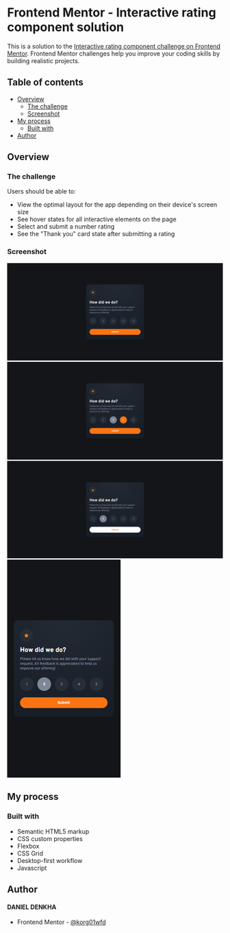 # Frontend Mentor - Interactive rating component solution

This is a solution to the [Interactive rating component challenge on Frontend Mentor](https://www.frontendmentor.io/challenges/interactive-rating-component-koxpeBUmI). Frontend Mentor challenges help you improve your coding skills by building realistic projects.

## Table of contents

- [Overview](#overview)
  - [The challenge](#the-challenge)
  - [Screenshot](#screenshot)
- [My process](#my-process)
  - [Built with](#built-with)
- [Author](#author)

## Overview

### The challenge

Users should be able to:

- View the optimal layout for the app depending on their device's screen size
- See hover states for all interactive elements on the page
- Select and submit a number rating
- See the "Thank you" card state after submitting a rating

### Screenshot

![Desktop](./screenshots/desktop.png)
![Desktop-Active-1](./screenshots/desktop-active-1.png)
![Desktop-Active-2](./screenshots/desktop-active-2.png)
![Mobile](./screenshots/mobile.png)

## My process

### Built with

- Semantic HTML5 markup
- CSS custom properties
- Flexbox
- CSS Grid
- Desktop-first workflow
- Javascript

## Author

#### DANIEL DENKHA

- Frontend Mentor - [@korg01wfd](https://www.frontendmentor.io/profile/korg01wfd)
